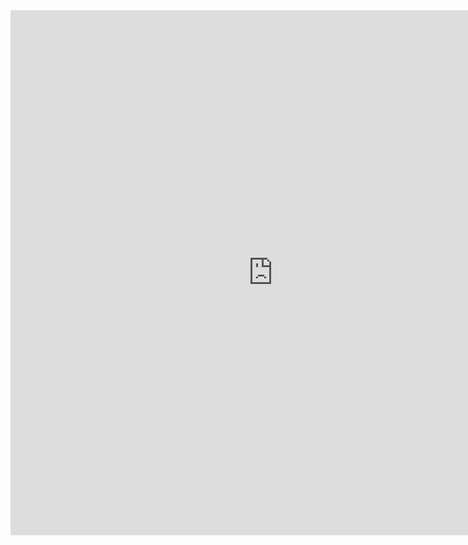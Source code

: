 <div>
<iframe width="840" height="840" src="https://trayectoria.aarongs.org/" scrolling="yes" frameborder="yes" ></iframe>
</div>
